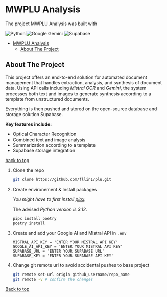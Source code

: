 # MWPLU Analysis

The project MWPLU Analysis was built with

![Python](https://img.shields.io/badge/python-3670A0?style=for-the-badge&logo=python&logoColor=ffdd54)
![Google Gemini](https://img.shields.io/badge/google%20gemini-8E75B2?style=for-the-badge&logo=google%20gemini&logoColor=white)
![Supabase](https://img.shields.io/badge/Supabase-181818?style=for-the-badge&logo=supabase&logoColor=white)

- [MWPLU Analysis](#mwplu-analysis)
  - [About The Project](#about-the-project)

## About The Project

This project offers an end-to-end solution for automated document management that handles extraction, analysis, and synthesis of document data. Using API calls including *Mistral OCR* and *Gemini*, the system processes both text and images to generate synthesis according to a template from unstructured documents.

Everything is then pushed and stored on the open-source database and storage solution Supabase.

**Key features include:**

- Optical Character Recognition
- Combined text and image analysis
- Summarization according to a template
- Supabase storage integration

[back to top](#mwplu-analysis)

1. Clone the repo

   ```sh
   git clone https://github.com/fllin1/plu.git
   ```

2. Create environement & Install packages

   *You might have to first install [pipx](https://pipx.pypa.io/stable/installation/).*

   The advised *Python version is 3.12*.
  
   ```sh
   pipx install poetry
   poetry install
   ```

3. Create and add your Google AI and Mistral API in `.env`

   ```text
   MISTRAL_API_KEY = 'ENTER YOUR MISTRAL API KEY'
   GOOGLE_AI_API_KEY = 'ENTER YOUR MISTRAL API KEY'
   SUPABASE_URL = 'ENTER YOUR SUPABASE URL'
   SUPABASE_KEY = 'ENTER YOUR SUPABASE API KEY'
   ```

4. Change git remote url to avoid accidental pushes to base project

   ```sh
   git remote set-url origin github_username/repo_name
   git remote -v # confirm the changes
   ```

[Back to top](#mwplu-analysis)

